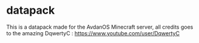 # datapack
This is a datapack made for the AvdanOS Minecraft server, all credits goes to the amazing DqwertyC : https://www.youtube.com/user/DqwertyC
